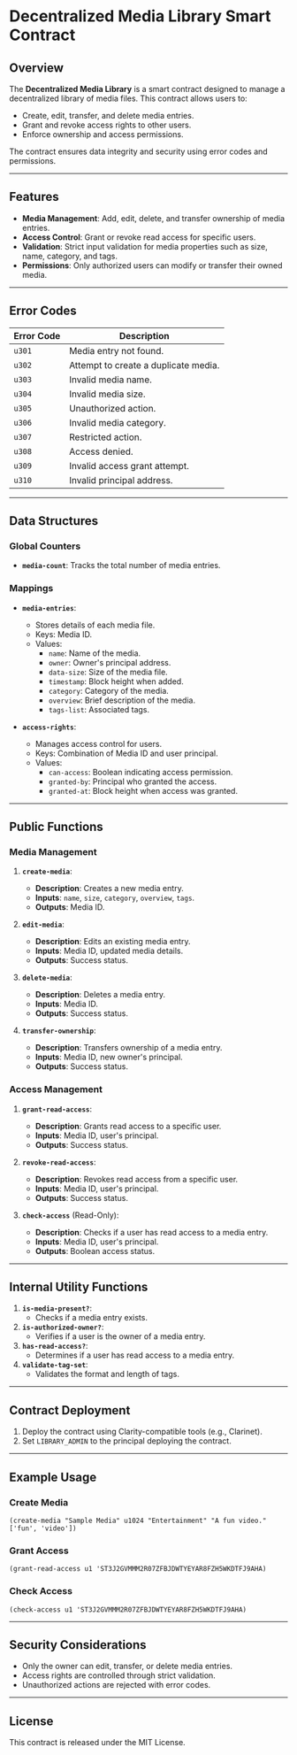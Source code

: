 # Decentralized Media Library Smart Contract

## Overview
The **Decentralized Media Library** is a smart contract designed to manage a decentralized library of media files. This contract allows users to:
- Create, edit, transfer, and delete media entries.
- Grant and revoke access rights to other users.
- Enforce ownership and access permissions.

The contract ensures data integrity and security using error codes and permissions.

---

## Features
- **Media Management**: Add, edit, delete, and transfer ownership of media entries.
- **Access Control**: Grant or revoke read access for specific users.
- **Validation**: Strict input validation for media properties such as size, name, category, and tags.
- **Permissions**: Only authorized users can modify or transfer their owned media.

---

## Error Codes
| Error Code | Description                              |
|------------|------------------------------------------|
| `u301`     | Media entry not found.                  |
| `u302`     | Attempt to create a duplicate media.    |
| `u303`     | Invalid media name.                     |
| `u304`     | Invalid media size.                     |
| `u305`     | Unauthorized action.                    |
| `u306`     | Invalid media category.                 |
| `u307`     | Restricted action.                      |
| `u308`     | Access denied.                          |
| `u309`     | Invalid access grant attempt.           |
| `u310`     | Invalid principal address.              |

---

## Data Structures
### Global Counters
- **`media-count`**: Tracks the total number of media entries.

### Mappings
- **`media-entries`**:
  - Stores details of each media file.
  - Keys: Media ID.
  - Values:
    - `name`: Name of the media.
    - `owner`: Owner's principal address.
    - `data-size`: Size of the media file.
    - `timestamp`: Block height when added.
    - `category`: Category of the media.
    - `overview`: Brief description of the media.
    - `tags-list`: Associated tags.

- **`access-rights`**:
  - Manages access control for users.
  - Keys: Combination of Media ID and user principal.
  - Values:
    - `can-access`: Boolean indicating access permission.
    - `granted-by`: Principal who granted the access.
    - `granted-at`: Block height when access was granted.

---

## Public Functions

### Media Management
1. **`create-media`**:
   - **Description**: Creates a new media entry.
   - **Inputs**: `name`, `size`, `category`, `overview`, `tags`.
   - **Outputs**: Media ID.

2. **`edit-media`**:
   - **Description**: Edits an existing media entry.
   - **Inputs**: Media ID, updated media details.
   - **Outputs**: Success status.

3. **`delete-media`**:
   - **Description**: Deletes a media entry.
   - **Inputs**: Media ID.
   - **Outputs**: Success status.

4. **`transfer-ownership`**:
   - **Description**: Transfers ownership of a media entry.
   - **Inputs**: Media ID, new owner's principal.
   - **Outputs**: Success status.

### Access Management
1. **`grant-read-access`**:
   - **Description**: Grants read access to a specific user.
   - **Inputs**: Media ID, user's principal.
   - **Outputs**: Success status.

2. **`revoke-read-access`**:
   - **Description**: Revokes read access from a specific user.
   - **Inputs**: Media ID, user's principal.
   - **Outputs**: Success status.

3. **`check-access`** (Read-Only):
   - **Description**: Checks if a user has read access to a media entry.
   - **Inputs**: Media ID, user's principal.
   - **Outputs**: Boolean access status.

---

## Internal Utility Functions
1. **`is-media-present?`**:
   - Checks if a media entry exists.
2. **`is-authorized-owner?`**:
   - Verifies if a user is the owner of a media entry.
3. **`has-read-access?`**:
   - Determines if a user has read access to a media entry.
4. **`validate-tag-set`**:
   - Validates the format and length of tags.

---

## Contract Deployment
1. Deploy the contract using Clarity-compatible tools (e.g., Clarinet).
2. Set `LIBRARY_ADMIN` to the principal deploying the contract.

---

## Example Usage
### Create Media
```clarity
(create-media "Sample Media" u1024 "Entertainment" "A fun video." ['fun', 'video'])
```

### Grant Access
```clarity
(grant-read-access u1 'ST3J2GVMMM2R07ZFBJDWTYEYAR8FZH5WKDTFJ9AHA)
```

### Check Access
```clarity
(check-access u1 'ST3J2GVMMM2R07ZFBJDWTYEYAR8FZH5WKDTFJ9AHA)
```

---

## Security Considerations
- Only the owner can edit, transfer, or delete media entries.
- Access rights are controlled through strict validation.
- Unauthorized actions are rejected with error codes.

---

## License
This contract is released under the MIT License.
```